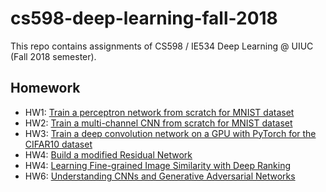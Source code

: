 # cs598-deep-learning-fall-2018
This repo contains assignments of CS598 / IE534 Deep Learning @ UIUC (Fall 2018 semester).



## Homework

* HW1: [Train a perceptron network from scratch for MNIST dataset](homework/hw1/README.md)
* HW2: [Train a multi-channel CNN from scratch for MNIST dataset](homework/hw2/README.md)
* HW3: [Train a deep convolution network on a GPU with PyTorch for the CIFAR10 dataset](homework/hw3/README.md)
* HW4: [Build a modified Residual Network](homework/hw4/README.md)
* HW4: [Learning Fine-grained Image Similarity with Deep Ranking](homework/hw5/README.md)
* HW6: [Understanding CNNs and Generative Adversarial Networks](homework/hw6/README.md)

